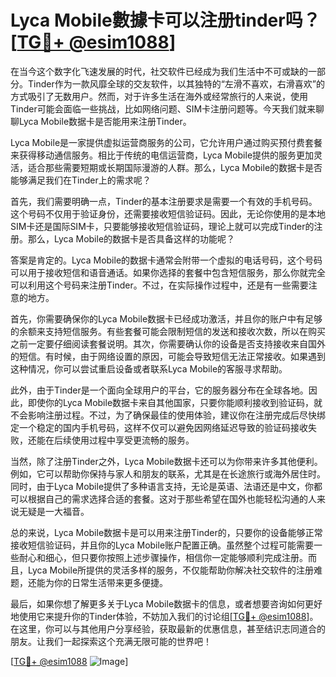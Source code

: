# Lyca Mobile數據卡可以注册tinder吗？[[TG💪+ @esim1088](https://t.me/s/esim1088)]

在当今这个数字化飞速发展的时代，社交软件已经成为我们生活中不可或缺的一部分。Tinder作为一款风靡全球的交友软件，以其独特的“左滑不喜欢，右滑喜欢”的方式吸引了无数用户。然而，对于许多生活在海外或经常旅行的人来说，使用Tinder可能会面临一些挑战，比如网络问题、SIM卡注册问题等。今天我们就来聊聊Lyca Mobile数据卡是否能用来注册Tinder。

Lyca Mobile是一家提供虚拟运营商服务的公司，它允许用户通过购买预付费套餐来获得移动通信服务。相比于传统的电信运营商，Lyca Mobile提供的服务更加灵活，适合那些需要短期或长期国际漫游的人群。那么，Lyca Mobile的数据卡是否能够满足我们在Tinder上的需求呢？

首先，我们需要明确一点，Tinder的基本注册要求是需要一个有效的手机号码。这个号码不仅用于验证身份，还需要接收短信验证码。因此，无论你使用的是本地SIM卡还是国际SIM卡，只要能够接收短信验证码，理论上就可以完成Tinder的注册。那么，Lyca Mobile的数据卡是否具备这样的功能呢？

答案是肯定的。Lyca Mobile的数据卡通常会附带一个虚拟的电话号码，这个号码可以用于接收短信和语音通话。如果你选择的套餐中包含短信服务，那么你就完全可以利用这个号码来注册Tinder。不过，在实际操作过程中，还是有一些需要注意的地方。

首先，你需要确保你的Lyca Mobile数据卡已经成功激活，并且你的账户中有足够的余额来支持短信服务。有些套餐可能会限制短信的发送和接收次数，所以在购买之前一定要仔细阅读套餐说明。其次，你需要确认你的设备是否支持接收来自国外的短信。有时候，由于网络设置的原因，可能会导致短信无法正常接收。如果遇到这种情况，你可以尝试重启设备或者联系Lyca Mobile的客服寻求帮助。

此外，由于Tinder是一个面向全球用户的平台，它的服务器分布在全球各地。因此，即使你的Lyca Mobile数据卡来自其他国家，只要你能顺利接收到验证码，就不会影响注册过程。不过，为了确保最佳的使用体验，建议你在注册完成后尽快绑定一个稳定的国内手机号码，这样不仅可以避免因网络延迟导致的验证码接收失败，还能在后续使用过程中享受更流畅的服务。

当然，除了注册Tinder之外，Lyca Mobile数据卡还可以为你带来许多其他便利。例如，它可以帮助你保持与家人和朋友的联系，尤其是在长途旅行或海外居住时。同时，由于Lyca Mobile提供了多种语言支持，无论是英语、法语还是中文，你都可以根据自己的需求选择合适的套餐。这对于那些希望在国外也能轻松沟通的人来说无疑是一大福音。

总的来说，Lyca Mobile数据卡是可以用来注册Tinder的，只要你的设备能够正常接收短信验证码，并且你的Lyca Mobile账户配置正确。虽然整个过程可能需要一些耐心和细心，但只要你按照上述步骤操作，相信你一定能够顺利完成注册。而且，Lyca Mobile所提供的灵活多样的服务，不仅能帮助你解决社交软件的注册难题，还能为你的日常生活带来更多便捷。

最后，如果你想了解更多关于Lyca Mobile数据卡的信息，或者想要咨询如何更好地使用它来提升你的Tinder体验，不妨加入我们的讨论组[[TG💪+ @esim1088](https://t.me/s/esim1088)]。在这里，你可以与其他用户分享经验，获取最新的优惠信息，甚至结识志同道合的朋友。让我们一起探索这个充满无限可能的世界吧！

[[TG💪+ @esim1088](https://t.me/s/esim1088) ![Image](https://i.postimg.cc/4NQfJmqS/Snipaste-2025-05-13-00-14-12.png)]